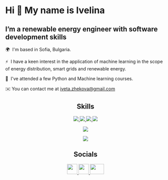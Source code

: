 Hi 👋 My name is Ivelina
========================
I’m a renewable energy engineer with software development skills
---------------------------------------------------------
🌍  I'm based in Sofia, Bulgaria.

⚡  I have a keen interest in the application of machine learning in the scope of energy distribution, smart grids and renewable energy.

🧠  I've attended a few Python and Machine learning courses.

✉️ You can contact me at [iveta.zhekova@gmail.com](mailto:iveta.zhekova@gmail.com)



<h2 align="center">Skills</h2>


<p align="center">
  <a href="https://skillicons.dev">
    <img src="https://skillicons.dev/icons?i=py,django" />
  </a>
  <a href="https://skillicons.dev">
    <img src="https://skillicons.dev/icons?i=tensorflow" />
  </a>
  <a href="https://scikit-learn.org">
    <img src="https://scikit-learn.org/stable/_static/scikit-learn-logo-small.png"/>
  </a>  
  <a href="https://jupyter.org">
    <img src="https://jupyter.org/assets/homepage/main-logo.svg" />
  </a>
</p>  

<p align="center">
  <a href="https://skillicons.dev">
    <img src="https://skillicons.dev/icons?i=js,css,html" />
  </a>
</p>

<p align="center">
  <a href="https://skillicons.dev">
    <img src="https://skillicons.dev/icons?i=md,latex,github,autocad,arduino" />
  </a>
</p>


<h2 align="center">Socials</h2>

<p align="center">
  <a href="https://www.github.com/Ivelina-Z" target="_blank" rel="noreferrer">
    <img src="https://skillicons.dev/icons?i=github" width="32" height="32"/>
  </a> 
  
  <a href="https://www.linkedin.com/in/ivelina-zhekova-87212816a/" target="_blank" rel="noreferrer">
    <img src="https://raw.githubusercontent.com/danielcranney/readme-generator/main/public/icons/socials/linkedin.svg" width="32" height="32" />
  </a>

  <a href="https://www.kaggle.com/izhekova" target="_blank" rel="noreferrer">
    <img src="https://www.kaggle.com/static/images/logos/kaggle-logo-transparent-300.png" width="44" height="32" />
  </a>
</p>
